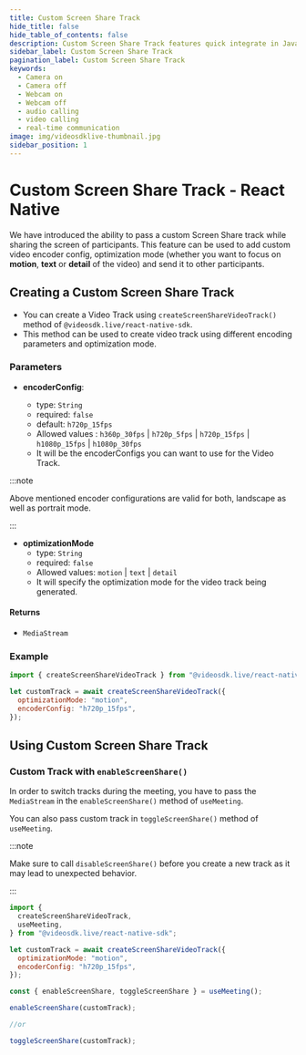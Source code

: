 ```yaml
---
title: Custom Screen Share Track
hide_title: false
hide_table_of_contents: false
description: Custom Screen Share Track features quick integrate in Javascript, React JS, Android, IOS, React Native, Flutter with Video SDK to add live video & audio conferencing to your applications.
sidebar_label: Custom Screen Share Track
pagination_label: Custom Screen Share Track
keywords:
  - Camera on
  - Camera off
  - Webcam on
  - Webcam off
  - audio calling
  - video calling
  - real-time communication
image: img/videosdklive-thumbnail.jpg
sidebar_position: 1
---
```


# Custom Screen Share Track - React Native

We have introduced the ability to pass a custom Screen Share track while sharing the screen of participants. This feature can be used to add custom video encoder config, optimization mode (whether you want to focus on **motion**, **text** or **detail** of the video) and send it to other participants.

## Creating a Custom Screen Share Track

- You can create a Video Track using `createScreenShareVideoTrack()` method of `@videosdk.live/react-native-sdk`.
- This method can be used to create video track using different encoding parameters and optimization mode.

### Parameters

- **encoderConfig**:

  - type: `String`
  - required: `false`
  - default: `h720p_15fps`
  - Allowed values : `h360p_30fps` | `h720p_5fps` | `h720p_15fps` | `h1080p_15fps` | `h1080p_30fps`
  - It will be the encoderConfigs you can want to use for the Video Track.

:::note

Above mentioned encoder configurations are valid for both, landscape as well as portrait mode.

:::

- **optimizationMode**
  - type: `String`
  - required: `false`
  - Allowed values: `motion` | `text` | `detail`
  - It will specify the optimization mode for the video track being generated.

#### Returns

- `MediaStream`

### Example

```javascript
import { createScreenShareVideoTrack } from "@videosdk.live/react-native-sdk";

let customTrack = await createScreenShareVideoTrack({
  optimizationMode: "motion",
  encoderConfig: "h720p_15fps",
});
```

## Using Custom Screen Share Track

### Custom Track with `enableScreenShare()`

In order to switch tracks during the meeting, you have to pass the `MediaStream` in the `enableScreenShare()` method of `useMeeting`.

You can also pass custom track in `toggleScreenShare()` method of `useMeeting`.

:::note

Make sure to call `disableScreenShare()` before you create a new track as it may lead to unexpected behavior.

:::

```javascript
import {
  createScreenShareVideoTrack,
  useMeeting,
} from "@videosdk.live/react-native-sdk";

let customTrack = await createScreenShareVideoTrack({
  optimizationMode: "motion",
  encoderConfig: "h720p_15fps",
});

const { enableScreenShare, toggleScreenShare } = useMeeting();

enableScreenShare(customTrack);

//or

toggleScreenShare(customTrack);
```
